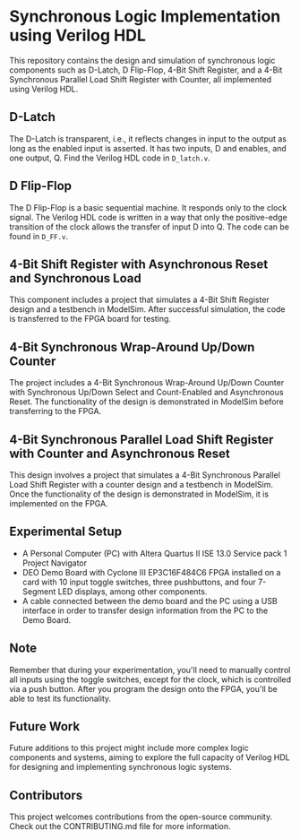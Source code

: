 # Synchronous Logic Implementation using Verilog HDL

This repository contains the design and simulation of synchronous logic components such as D-Latch, D Flip-Flop, 4-Bit Shift Register, and a 4-Bit Synchronous Parallel Load Shift Register with Counter, all implemented using Verilog HDL.

## D-Latch

The D-Latch is transparent, i.e., it reflects changes in input to the output as long as the enabled input is asserted. It has two inputs, D and enables, and one output, Q. Find the Verilog HDL code in `D_latch.v`.

## D Flip-Flop

The D Flip-Flop is a basic sequential machine. It responds only to the clock signal. The Verilog HDL code is written in a way that only the positive-edge transition of the clock allows the transfer of input D into Q. The code can be found in `D_FF.v`.

## 4-Bit Shift Register with Asynchronous Reset and Synchronous Load

This component includes a project that simulates a 4-Bit Shift Register design and a testbench in ModelSim. After successful simulation, the code is transferred to the FPGA board for testing.

## 4-Bit Synchronous Wrap-Around Up/Down Counter

The project includes a 4-Bit Synchronous Wrap-Around Up/Down Counter with Synchronous Up/Down Select and Count-Enabled and Asynchronous Reset. The functionality of the design is demonstrated in ModelSim before transferring to the FPGA.

## 4-Bit Synchronous Parallel Load Shift Register with Counter and Asynchronous Reset

This design involves a project that simulates a 4-Bit Synchronous Parallel Load Shift Register with a counter design and a testbench in ModelSim. Once the functionality of the design is demonstrated in ModelSim, it is implemented on the FPGA.

## Experimental Setup

- A Personal Computer (PC) with Altera Quartus II ISE 13.0 Service pack 1 Project Navigator
- DEO Demo Board with Cyclone III EP3C16F484C6 FPGA installed on a card with 10 input toggle switches, three pushbuttons, and four 7-Segment LED displays, among other components.
- A cable connected between the demo board and the PC using a USB interface in order to transfer design information from the PC to the Demo Board.

## Note

Remember that during your experimentation, you'll need to manually control all inputs using the toggle switches, except for the clock, which is controlled via a push button. After you program the design onto the FPGA, you'll be able to test its functionality. 

## Future Work

Future additions to this project might include more complex logic components and systems, aiming to explore the full capacity of Verilog HDL for designing and implementing synchronous logic systems.

## Contributors

This project welcomes contributions from the open-source community. Check out the CONTRIBUTING.md file for more information. 
